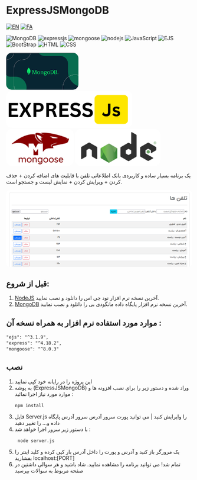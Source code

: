 # ExpressJSMongoDB

[![EN](https://img.shields.io/badge/lang-EN-red.svg)](https://github.com/akbarijedi/ExpressJSMongoDB/blob/master/README.md)
[![FA](https://img.shields.io/badge/lang-FA-blue.svg)](https://github.com/akbarijedi/ExpressJSMongoDB/blob/master/README.FA.md)

![MongoDB](https://img.shields.io/badge/MongoDB-green.svg)
![expressjs](https://img.shields.io/badge/ExpressJS-orange.svg)
![mongoose](https://img.shields.io/badge/Mongoose-darkred.svg)
![nodejs](https://img.shields.io/badge/NodeJS-darkgreen.svg)
![JavaScript](https://img.shields.io/badge/JavaScript-black.svg)
![EJS](https://img.shields.io/badge/EJS-black.svg)
![BootStrap](https://img.shields.io/badge/BootStrap-black.svg)
![HTML](https://img.shields.io/badge/HTML-black.svg)
![CSS](https://img.shields.io/badge/CSS-black.svg)


<img style="height:100px;border-radius: 15px;" alt="mongodb" src="images/mongodb.png">
<img style="height:100px;border-radius: 15px;" alt="expressjs" src="images/expressjs.png">
<img style="height:100px;border-radius: 15px;" alt="mongoose" src="images/mongoose.png">
<img style="height:100px;border-radius: 15px;" alt="nodejs" src="images/nodejs.png">


 یک برنامه بسیار ساده و کاربردی بانک اطلاعاتی تلفن با  قابلیت های اضافه کردن + حذف کردن + ویرایش کردن + نمایش لیست و جستجو است.


<img style="width:700px;border-radius: 10px;" alt="ExpressJSMongoDB" src="images/program-express.png">

 
## قبل از شروع:

  1) [NodeJS](https://nodejs.org/en/download/ "دریافت آخرین نسخه  NodeJS") آخرین نسخه نرم افزار نود جی اس را دانلود و نصب نمایید.
  2) [MongoDB](https://www.mongodb.com/try/download/community "دریافت آخرین نسخه MongoDB") آخرین نسخه نرم افزار پایگاه داده مانگودی بی را دانلود و نصب نمایید.




 
## موارد مورد استفاده نرم افزار به همراه نسخه آن :

    "ejs": "^3.1.9",
    "express": "^4.18.2",
    "mongoose": "^8.0.3"



## نصب

1) این پروژه را در رایانه خود کپی نمایید
2) به پوشه (ExpressJSMongoDB) وراد شده و دستور زیر را برای نصب افزونه ها و موارد مورد نیاز اجرا نمائید :
    ```
    npm install
    ```
3) فایل Server.js را وایرایش کنید | می توانید پورت سرور آدرس سرور آدرس پایگاه داده و... را تغییر دهید
4) با دستور زیر سرور اجرا خواهد شد :
   ```
    node server.js
   ```
5) یک مرورگر باز کنید و آدرس و پورت را داخل آدرس بار کپی کرده و کلید اینتر را بفشارید localhost:[PORT]
6) تمام شد! می توانید برنامه را مشاهده نمایید. شاد باشید و هر سوالی داشتین در صفحه مربوط به سوالات بپرسید
